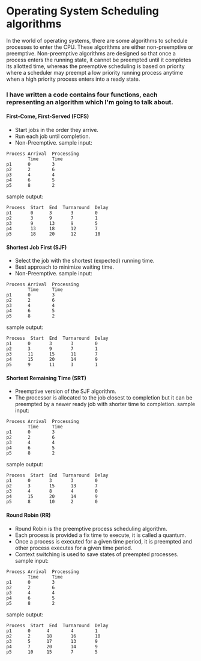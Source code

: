 
# Operating System Scheduling algorithms 

In the world of operating systems, there are some algorithms to schedule processes to enter the CPU. These algorithms are either non-preemptive or preemptive. Non-preemptive algorithms are designed so that once a process enters the running state, it cannot be preempted until it completes its allotted time, whereas the preemptive scheduling is based on priority where a scheduler may preempt a low priority running process anytime when a high priority process enters into a ready state.

### I have written a code contains four functions, each representing an algorithm which I'm going to talk about.

#### First-Come, First-Served (FCFS)
- Start jobs in the order they arrive.
- Run each job until completion.
- Non-Preemptive.
sample input:
```
Process Arrival  Processing 
        Time     Time
p1      0        3
p2      2        6
p3      4        4
p4      6        5
p5      8        2
```
sample output:
```
Process  Start  End  Turnaround  Delay
p1       0      3       3        0
p2       3      9       7        1
p3       9      13      9        5
p4       13     18      12       7
p5       18     20      12       10
```
#### Shortest Job First (SJF)
- Select the job with the shortest (expected) running time.
- Best approach to minimize waiting time.
- Non-Preemptive.
sample input:
```
Process Arrival  Processing 
        Time     Time
p1      0        3
p2      2        6
p3      4        4
p4      6        5
p5      8        2
```
sample output:
```
Process  Start  End  Turnaround  Delay
p1      0       3       3        0
p2      3       9       7        1
p3      11      15      11       7
p4      15      20      14       9
p5      9       11      3        1
```
#### Shortest Remaining Time (SRT)
- Preemptive version of the SJF algorithm.
- The processor is allocated to the job closest to completion but it can be preempted by a newer ready job with shorter time to completion.
sample input:
```
Process Arrival  Processing 
        Time     Time
p1      0        3
p2      2        6
p3      4        4
p4      6        5
p5      8        2
```
sample output:
```
Process  Start  End  Turnaround  Delay
p1      0       3       3        0
p2      3       15      13       7
p3      4       8       4        0
p4      15      20      14       9
p5      8       10      2        0
```
#### Round Robin (RR)
- Round Robin is the preemptive process scheduling algorithm.
- Each process is provided a fix time to execute, it is called a quantum.
- Once a process is executed for a given time period, it is preempted and other process executes for a given time period.
- Context switching is used to save states of preempted processes.
sample input:
```
Process Arrival  Processing 
        Time     Time
p1      0        3
p2      2        6
p3      4        4
p4      6        5
p5      8        2
```
sample output:
```
Process  Start  End  Turnaround  Delay
p1      0      4        4        1
p2      2      18       16       10
p3      5      17       13       9
p4      7      20       14       9
p5      10     15       7        5
```

